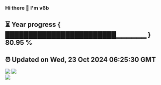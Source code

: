 ### Hi there 👋  I'm v6b  
⏳ Year progress { ████████████████████████▁▁▁▁▁▁ } 80.95 %
---
⏰ Updated on Wed, 23 Oct 2024 06:25:30 GMT
---
![](https://github-readme-stats.vercel.app/api?username=v6b&bg_color=30,e96443,904e95&title_color=fff&text_color=fff&layout=compact)
![](https://github-readme-stats.vercel.app/api/top-langs/?username=v6b&layout=compact&bg_color=30,e96443,904e95&title_color=fff&text_color=fff)  
![](https://gcore.jsdelivr.net/gh/v6b/v6b@main/assets/github-contribution-grid-snake.svg)

